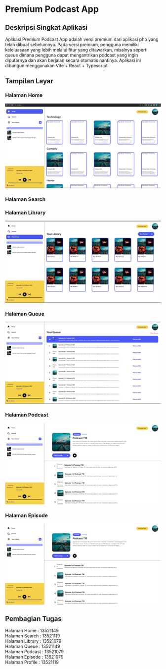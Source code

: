 # Premium Podcast App

## Deskripsi Singkat Aplikasi
Aplikasi Premium Podcast App adalah versi premium dari aplikasi php yang telah dibuat sebelumnya. Pada versi premium, pengguna memiliki keleluasaan yang lebih melalui fitur yang ditawarkan, misalnya seperti queue dimana pengguna dapat mengantrikan podcast yang ingin diputarnya dan akan berjalan secara otomatis nantinya. Aplikasi ini dibangun menggunakan Vite + React + Typescript 

## Tampilan Layar

### Halaman Home
![](./docs/halaman-home.png)
### Halaman Search

### Halaman Library
![](./docs/halaman-library.png)
### Halaman Queue
![](./docs/halaman-queue.png)
### Halaman Podcast
![](./docs/halaman-podcast.png)
### Halaman Episode
![](./docs/halaman-podcast.png)

## Pembagian Tugas
Halaman Home      : 13521149  
Halaman Search    : 13521119  
Halaman Library   : 13521079  
Halaman Queue     : 13521149  
Halaman Podcast   : 13521079  
Halaman Episode   : 13521079  
Halaman Profile   : 13521119  